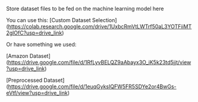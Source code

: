 Store dataset files to be fed on the machine learning model here

You can use this:
[Custom Dataset Selection] (https://colab.research.google.com/drive/1UxbcRmVtLWTrf50aL3YOTFiiMT2glOfC?usp=drive_link)

Or have something we used:

[Amazon Dataset] (https://drive.google.com/file/d/1RfLyvBELQZ9aAbayx3O_iK5k23td5jjt/view?usp=drive_link)

[Preprocessed Dataset] (https://drive.google.com/file/d/1euqGyksIQFW5FR5SDYe2or4BwGs-eVtf/view?usp=drive_link)